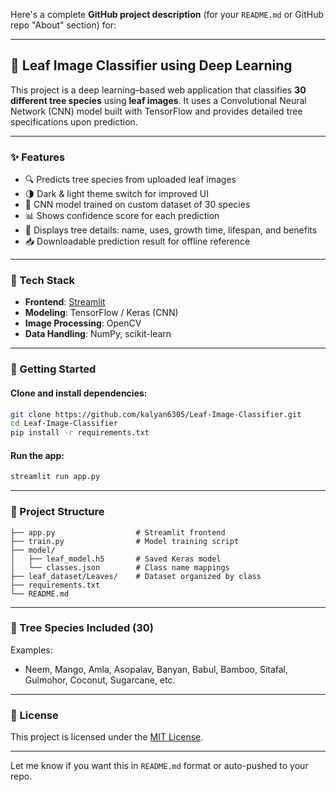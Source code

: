 Here's a complete **GitHub project description** (for your `README.md` or GitHub repo "About" section) for:

---

## 🌿 Leaf Image Classifier using Deep Learning

This project is a deep learning–based web application that classifies **30 different tree species** using **leaf images**. It uses a Convolutional Neural Network (CNN) model built with TensorFlow and provides detailed tree specifications upon prediction.

---

### ✨ Features

* 🔍 Predicts tree species from uploaded leaf images
* 🌗 Dark & light theme switch for improved UI
* 🧠 CNN model trained on custom dataset of 30 species
* 📊 Shows confidence score for each prediction
* 🌳 Displays tree details: name, uses, growth time, lifespan, and benefits
* 📥 Downloadable prediction result for offline reference

---

### 🧰 Tech Stack

* **Frontend**: [Streamlit](https://streamlit.io/)
* **Modeling**: TensorFlow / Keras (CNN)
* **Image Processing**: OpenCV
* **Data Handling**: NumPy, scikit-learn

---

### 🚀 Getting Started

#### Clone and install dependencies:

```bash
git clone https://github.com/kalyan6305/Leaf-Image-Classifier.git
cd Leaf-Image-Classifier
pip install -r requirements.txt
```

#### Run the app:

```bash
streamlit run app.py
```

---

### 📁 Project Structure

```
├── app.py                  # Streamlit frontend
├── train.py                # Model training script
├── model/
│   ├── leaf_model.h5       # Saved Keras model
│   └── classes.json        # Class name mappings
├── leaf_dataset/Leaves/    # Dataset organized by class
├── requirements.txt
└── README.md
```

---

### 🌳 Tree Species Included (30)

Examples:

* Neem, Mango, Amla, Asopalav, Banyan, Babul, Bamboo, Sitafal, Gulmohor, Coconut, Sugarcane, etc.

---

### 📜 License

This project is licensed under the [MIT License](LICENSE).

---

Let me know if you want this in `README.md` format or auto-pushed to your repo.
